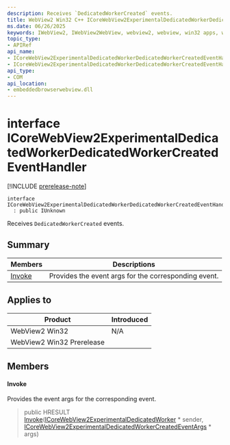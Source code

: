 ```yaml
---
description: Receives `DedicatedWorkerCreated` events.
title: WebView2 Win32 C++ ICoreWebView2ExperimentalDedicatedWorkerDedicatedWorkerCreatedEventHandler
ms.date: 06/26/2025
keywords: IWebView2, IWebView2WebView, webview2, webview, win32 apps, win32, edge, ICoreWebView2, ICoreWebView2Controller, browser control, edge html, ICoreWebView2ExperimentalDedicatedWorkerDedicatedWorkerCreatedEventHandler
topic_type: 
- APIRef
api_name:
- ICoreWebView2ExperimentalDedicatedWorkerDedicatedWorkerCreatedEventHandler
- ICoreWebView2ExperimentalDedicatedWorkerDedicatedWorkerCreatedEventHandler.Invoke
api_type:
- COM
api_location:
- embeddedbrowserwebview.dll
---
```


# interface ICoreWebView2ExperimentalDedicatedWorkerDedicatedWorkerCreatedEventHandler

[!INCLUDE [prerelease-note](../includes/prerelease-note.md)]

```
interface ICoreWebView2ExperimentalDedicatedWorkerDedicatedWorkerCreatedEventHandler
  : public IUnknown
```

Receives `DedicatedWorkerCreated` events.

## Summary

 Members                        | Descriptions
--------------------------------|---------------------------------------------
[Invoke](#invoke) | Provides the event args for the corresponding event.

## Applies to

Product                         | Introduced
--------------------------------|---------------------------------------------
WebView2 Win32            |    N/A
WebView2 Win32 Prerelease |    

## Members

#### Invoke

Provides the event args for the corresponding event.

> public HRESULT [Invoke](#invoke)([ICoreWebView2ExperimentalDedicatedWorker](icorewebview2experimentaldedicatedworker.md#icorewebview2experimentaldedicatedworker) * sender, [ICoreWebView2ExperimentalDedicatedWorkerCreatedEventArgs](icorewebview2experimentaldedicatedworkercreatedeventargs.md#icorewebview2experimentaldedicatedworkercreatedeventargs) * args)

